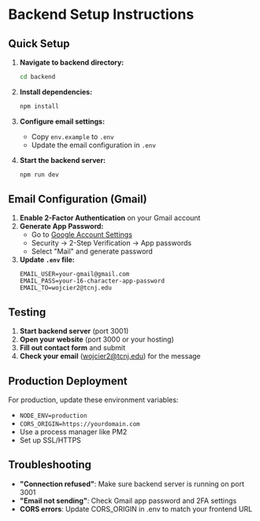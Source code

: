 # Backend Setup Instructions

## Quick Setup

1. **Navigate to backend directory:**
   ```bash
   cd backend
   ```

2. **Install dependencies:**
   ```bash
   npm install
   ```

3. **Configure email settings:**
   - Copy `env.example` to `.env`
   - Update the email configuration in `.env`

4. **Start the backend server:**
   ```bash
   npm run dev
   ```

## Email Configuration (Gmail)

1. **Enable 2-Factor Authentication** on your Gmail account
2. **Generate App Password:**
   - Go to [Google Account Settings](https://myaccount.google.com/)
   - Security → 2-Step Verification → App passwords
   - Select "Mail" and generate password
3. **Update `.env` file:**
   ```env
   EMAIL_USER=your-gmail@gmail.com
   EMAIL_PASS=your-16-character-app-password
   EMAIL_TO=wojcier2@tcnj.edu
   ```

## Testing

1. **Start backend server** (port 3001)
2. **Open your website** (port 3000 or your hosting)
3. **Fill out contact form** and submit
4. **Check your email** (wojcier2@tcnj.edu) for the message

## Production Deployment

For production, update these environment variables:
- `NODE_ENV=production`
- `CORS_ORIGIN=https://yourdomain.com`
- Use a process manager like PM2
- Set up SSL/HTTPS

## Troubleshooting

- **"Connection refused"**: Make sure backend server is running on port 3001
- **"Email not sending"**: Check Gmail app password and 2FA settings
- **CORS errors**: Update CORS_ORIGIN in .env to match your frontend URL
